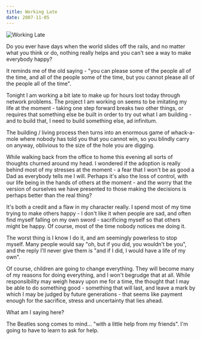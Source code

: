 ```yaml
---
title: Working Late
date: 2007-11-05
---
```


![Working Late](https://source.unsplash.com/npxXWgQ33ZQ/1600x900)

Do you ever have days when the world slides off the rails, and no matter what you think or do, nothing really helps and you can't see a way to make everybody happy?

It reminds me of the old saying - "you can please some of the people all of the time, and all of the people some of the time, but you cannot please all of the people all of the time".

Tonight I am working a bit late to make up for hours lost today through network problems. The project I am working on seems to be imitating my life at the moment - taking one step forward breaks two other things, or requires that something else be built in order to try out what I am building - and to build that, I need to build something else, ad infinitum.

The building / living process then turns into an enormous game of whack-a-mole where nobody has told you that you cannot win, so you blindly carry on anyway, oblivious to the size of the hole you are digging.

While walking back from the office to home this evening all sorts of thoughts churned around my head. I wondered if the adoption is really behind most of my stresses at the moment - a fear that I won't be as good a Dad as everybody tells me I will. Perhaps it's also the loss of control, with our life being in the hands of others at the moment - and the worry that the version of ourselves we have presented to those making the decisions is perhaps better than the real thing?

It's both a credit and a flaw in my character really. I spend most of my time trying to make others happy - I don't like it when people are sad, and often find myself falling on my own sword - sacrificing myself so that others might be happy. Of course, most of the time nobody notices me doing it.

The worst thing is I know I do it, and am seemingly powerless to stop myself. Many people would say "oh, but if you did, you wouldn't be you", and the reply I'll never give them is "and if I did, I would have a life of my own".

Of course, children are going to change everything. They will become many of my reasons for doing everything, and I won't begrudge that at all. While responsibility may weigh heavy upon me for a time, the thought that I may be able to do something good - something that will last, and leave a mark by which I may be judged by future generations - that seems like payment enough for the sacrifice, stress and uncertainty that lies ahead.

What am I saying here?

The Beatles song comes to mind... "with a little help from my friends". I'm going to have to learn to ask for help.
